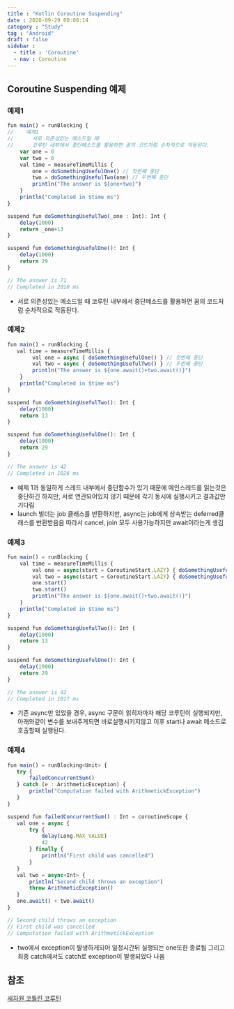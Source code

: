 ```yaml
---
title : "Kotlin Coroutine Suspending"
date : 2020-09-29 00:00:14
category : "Study"
tag : "Android"
draft : false
sidebar : 
  - title : 'Coroutine'
  - nav : Coroutine
--- 
```


## Coroutine Suspending 예제
### 예제1

```javascript
fun main() = runBlocking {
//    예제1
//      서로 의존성있는 메소드일 때
//      코루틴 내부에서 중단메소드를 활용하면 꿈의 코드처럼 순차적으로 작동된다.
    var one = 0
    var two = 0
    val time = measureTimeMillis {
        one = doSomethingUsefulOne() // 첫번째 중단
        two = doSomethingUsefulTwo(one) // 두번째 중단
        println("The answer is ${one+two}")
    }
    println("Completed in $time ms")
}

suspend fun doSomethingUsefulTwo(_one : Int): Int {
    delay(1000)
    return _one+13
}

suspend fun doSomethingUsefulOne(): Int {
    delay(1000)
    return 29
}

// The answer is 71
// Completed in 2010 ms
```
* 서로 의존성있는 메소드일 때 코루틴 내부에서 중단메소드를 활용하면 꿈의 코드처럼 순차적으로 작동된다.

### 예제2

```javascript
fun main() = runBlocking {
   val time = measureTimeMillis {
        val one = async { doSomethingUsefulOne() } // 첫번째 중단
        val two = async { doSomethingUsefulTwo() } // 두번째 중단
        println("The answer is ${one.await()+two.await()}")
    }
    println("Completed in $time ms")
}

suspend fun doSomethingUsefulTwo(): Int {
    delay(1000)
    return 13
}

suspend fun doSomethingUsefulOne(): Int {
    delay(1000)
    return 29
}

// The answer is 42
// Completed in 1026 ms
```
* 예제 1과 동일하게 스레드 내부에서 중단함수가 있기 때문에 메인스레드를 읽는것은 중단하긴 하지만, 서로 연관되어있지 않기 때문에 각기 동시에 실행시키고 결과값만 기다림
* launch 빌더는 job 클래스를 반환하지만, async는 job에게 상속받는 deferred클래스를 반환받음음 따라서 cancel, join 모두 사용가능하지만 await이라는게 생김

### 예제3

```javascript
fun main() = runBlocking {
    val time = measureTimeMillis {
        val one = async(start = CoroutineStart.LAZY) { doSomethingUsefulOne() } // 첫번째 중단
        val two = async(start = CoroutineStart.LAZY) { doSomethingUsefulTwo() } // 두번째 중단
        one.start()
        two.start()
        println("The answer is ${one.await()+two.await()}")
    }
    println("Completed in $time ms")
}

suspend fun doSomethingUsefulTwo(): Int {
    delay(1000)
    return 13
}

suspend fun doSomethingUsefulOne(): Int {
    delay(1000)
    return 29
}

// The answer is 42
// Completed in 1017 ms
```
* 기존 async만 있었을 경우, async 구문이 읽히자마자 해당 코루틴이 실행되지만, 아래와같이 변수를 보내주게되면 바로실행시키지않고 이후 start나 await 메소드로 호출할때 실행된다.

### 예제4

```javascript
fun main() = runBlocking<Unit> {
   try {
       failedConcurrentSum()
   } catch (e : ArithmeticException) {
       println("Computation failed with ArithmetickException")
   }
}

suspend fun failedConcurrentSum() : Int = coroutineScope {
   val one = async {
       try {
           delay(Long.MAX_VALUE)
           42
       } finally {
           println("First child was cancelled")
       }
   }
   val two = async<Int> {
       println("Second child throws an exception")
       throw ArithmeticException()
   }
   one.await() + two.await()
}

// Second child throws an exception
// First child was cancelled
// Computation failed with ArithmetickException
```
* two에서 exception이 발생하게되어 일정시간뒤 실행되는 one또한 종료됨 그리고 최종 catch에서도 catch로 exception이 발생되었다 나옴

## 참조
[새차원 코틀린 코루틴](https://www.youtube.com/watch?v=0viswXto028&list=PLbJr8hAHHCP5N6Lsot8SAnC28SoxwAU5A&index=4)
